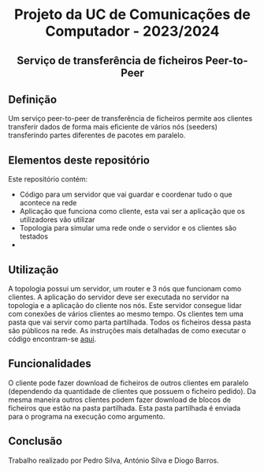 <h1 align="center">Projeto da UC de Comunicações de Computador - 2023/2024</h1>
<h2 align="center">Serviço de transferência de ficheiros Peer-to-Peer</h2>

## Definição
Um serviço peer-to-peer de transferência de ficheiros permite aos clientes transferir dados de forma mais eficiente de vários nós (seeders) transferindo partes diferentes de pacotes em paralelo.

## Elementos deste repositório
Este repositório contém:
- Código para um servidor que vai guardar e coordenar tudo o que acontece na rede
- Aplicação que funciona como cliente, esta vai ser a aplicação que os utilizadores vão utilizar
- Topologia para simular uma rede onde o servidor e os clientes são testados
- 
## Utilização
A topologia possui um servidor, um router e 3 nós que funcionam como clientes. A aplicação do servidor deve ser executada no servidor na topologia e a aplicação do cliente nos nós. Este servidor consegue lidar com conexões de vários clientes ao mesmo tempo.
Os clientes tem uma pasta que vai servir como parta partilhada. Todos os ficheiros dessa pasta são públicos na rede.
As instruções mais detalhadas de como executar o código encontram-se [aqui](https://github.com/Pedrosilva03/cc-peer-to-peer-service/blob/2df2a677a2162bb2b2a3660cfb494af150dceed2/COMO%20USAR.txt).

## Funcionalidades
O cliente pode fazer download de ficheiros de outros clientes em paralelo (dependendo da quantidade de clientes que possuem o ficheiro pedido).
Da mesma maneira outros clientes podem fazer download de blocos de ficheiros que estão na pasta partilhada. Esta pasta partilhada é enviada para o programa na execução como argumento.

## Conclusão
Trabalho realizado por Pedro Silva, António Silva e Diogo Barros.
